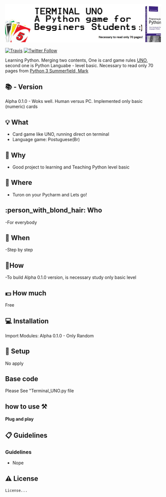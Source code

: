 <img width="900" src="https://github.com/sergiokmpos/Terminal_UNO/blob/master/banner_Terminal_UNO.png"/>

[![Travis](https://img.shields.io/travis/rust-lang/rust.svg)]()
[![Twitter Follow](https://img.shields.io/twitter/follow/espadrine.svg?style=social&label=Follow)](www.twitter.com/sergiokmpos)


Learning Python. Merging two contents, One is card game rules [UNO](https://pt.wikipedia.org/wiki/Uno_(jogo_de_cartas)), second one is Python Languabe - level basic. Necessary to read only 70 pages from [Python 3 Summerfield, Mark](https://www.skoob.com.br/livro/pdf/programacao-em-python-3/livro:119926/edicao:133047)

## :books:  - Version 

Alpha 0.1.0 - Woks well. Human versus PC. Implemented only basic (numeric) cards

## :bulb: What 

- Card game like UNO, running direct on terminal
- Language game: Postuguese(Br)


## :loudspeaker: Why 

- Good project to learning and Teaching Python level basic

## :office: Where 

- Turon on your Pycharm and Lets go!

## :person_with_blond_hair: Who 

-For everybody

## :date:  When

-Step by step

## :nut_and_bolt:How 

-To build Alpha 0.1.0 version, is necessary study only basic level 

## :dollar: How much 

Free

## :computer: Installation 

Import Modules:
Alpha 0.1.0 - Only Random

## :wrench: Setup 

No apply

## Base code

Please See "Terminal_UNO.py file

## how to use ⚒

#### Plug and play


## :clipboard: Guidelines 

### Guidelines

- Nope

## :warning: License

```
License...

